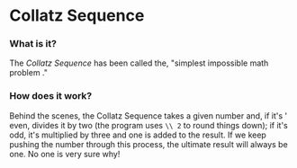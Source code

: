# Collatz Sequence
### What is it?
The _Collatz Sequence_ has been called the, "simplest impossible math problem
."
### How does it work?
Behind the scenes, the Collatz Sequence takes a given number and, if it's
' even, divides it by two (the program uses `\\ 2` to round things down); if
  it's odd, it's multiplied by three and one is added to the result. If we
   keep pushing the number through this process, the ultimate result will
    always be one. No one is very sure why!